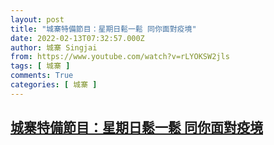 ```yaml
---
layout: post
title: "城寨特備節目：星期日鬆一鬆 同你面對疫境"
date: 2022-02-13T07:32:57.000Z
author: 城寨 Singjai
from: https://www.youtube.com/watch?v=rLYOKSW2jls
tags: [ 城寨 ]
comments: True
categories: [ 城寨 ]
---
```

<!--1644737577000-->
[城寨特備節目：星期日鬆一鬆 同你面對疫境](https://www.youtube.com/watch?v=rLYOKSW2jls)
------

<div>

</div>
